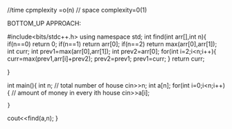 
//time cpmplexity =o(n)
// space complexity=0(1)

BOTTOM_UP APPROACH:

#include<bits/stdc++.h>
using namespace std;
    int find(int arr[],int n){
    if(n==0) return 0;
    if(n==1) return arr[0];
    if(n==2) return max(arr[0],arr[1]);
       int curr;
    int prev1=max(arr[0],arr[1]);
    int prev2=arr[0];
   for(int i=2;i<n;i++){
      curr=max(prev1,arr[i]+prev2);
     prev2=prev1;
     prev1=curr;
     }
    return curr;

}



int main(){
int n; // total number of house
    cin>>n;
    int a[n];
    for(int i=0;i<n;i++){  // amount of money in every ith house
        cin>>a[i];
      
    }
cout<<find(a,n);
}
